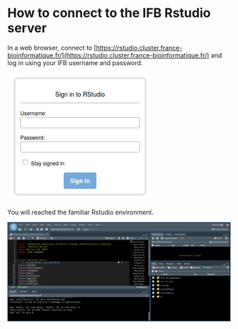# How to connect to the IFB Rstudio server

In a web browser, connect to [https://rstudio.cluster.france-bioinformatique.fr/](https://rstudio.cluster.france-bioinformatique.fr/) and log in using your IFB username and password.

![Rstudio](./ressources/Rstudio.png "Rstudio")

You will reached the familiar Rstudio environment.

![Rstudio Screen](./ressources/RstudioScreen.png "Rstudio Screen")


